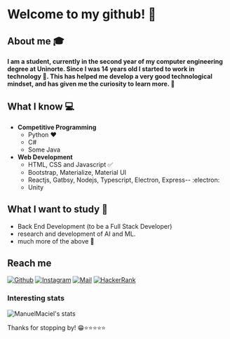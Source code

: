 # Welcome to my github! 👋


## About me :mortar_board:
**I am a student, currently in the second year of my computer engineering degree at Uninorte. Since I was 14 years old I started to work in technology 🚀. This has helped me develop a very good technological mindset, and has given me the curiosity to learn more. 🌠**

## What I know :computer:
- **Competitive Programming**
	- Python ❤️
	- C#
	- Some Java
- **Web Development**
	- HTML, CSS and Javascript :white_check_mark:
	- Bootstrap, Materialize, Material UI
	- Reactjs, Gatbsy, Nodejs, Typescript, Electron, Express-- :electron:
	- Unity
  
## What I want to study 🤔
- Back End Development (to be a Full Stack Developer)
- research and development of AI and ML.
- much more of the above 🤩

## Reach me 
[![Github](https://img.shields.io/github/followers/ManuelMaciel?label=Follow&style=social)](https://github.com/ManuelMaciel)
[![Instagram](https://img.shields.io/badge/-@m_maciel7-red?style=flat-square&logo=instagram&logoColor=white&link=https://www.instagram.com/m_maciel7/)](https://www.instagram.com/m_maciel7/)
[![Mail](https://img.shields.io/badge/-manuelmaciel7001@gmail.com-gray?style=flat-square&logo=gmail&logoColor=red)](mailto:manuelmaciel7001@gmail.com)
[![HackerRank](https://img.shields.io/badge/HackerRank-ManuelMaciel-brightgreen?logo=HackerRank&logoColor=Green&labelColor=black)](https://www.hackerrank.com/ManuelMaciel)


### Interesting stats

![ManuelMaciel's stats](https://github-readme-stats.vercel.app/api?username=ManuelMaciel&show_icons=true)

Thanks for stopping by! 😁⭐️⭐️⭐️⭐️⭐️

